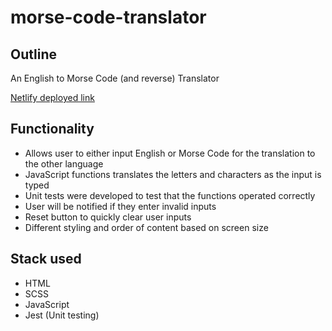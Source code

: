 # morse-code-translator

## Outline

An English to Morse Code (and reverse) Translator

[Netlify deployed link ](https://morse-code-translator-kaizdev.netlify.app/)

## Functionality

-   Allows user to either input English or Morse Code for the translation to the other language
-   JavaScript functions translates the letters and characters as the input is typed
-   Unit tests were developed to test that the functions operated correctly
-   User will be notified if they enter invalid inputs
-   Reset button to quickly clear user inputs
-   Different styling and order of content based on screen size

## Stack used

-   HTML
-   SCSS
-   JavaScript
-   Jest (Unit testing)
